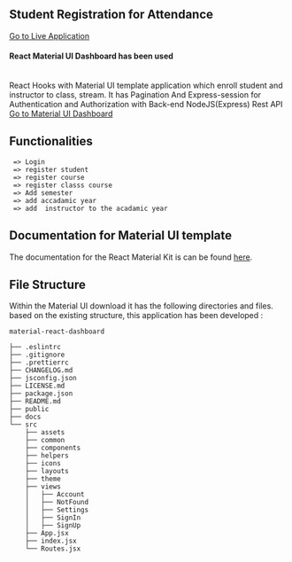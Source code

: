 ## Student Registration for Attendance 

<a href="http://ourattendance.com/attendance/">Go to Live Application</a><br>
<h4>React Material UI Dashboard has been used</h4><br>
React Hooks with Material UI template application which enroll student and instructor to class, stream. 
It has Pagination And Express-session for Authentication and Authorization with Back-end NodeJS(Express) Rest API
<a href="https://react-material-dashboard.devias.io/">Go to Material UI Dashboard</a><br>




## Functionalities 

```
 => Login
 => register student
 => register course
 => register classs course
 => Add semester
 => add accadamic year
 => add  instructor to the acadamic year

```

## Documentation for Material UI template

The documentation for the React Material Kit is can be found [here](https://material-ui.com?ref=devias-io).



## File Structure

Within the Material UI download it has  the following directories and files.
based on the existing structure, this application has been developed :

```
material-react-dashboard

├── .eslintrc
├── .gitignore
├── .prettierrc
├── CHANGELOG.md
├── jsconfig.json
├── LICENSE.md
├── package.json
├── README.md
├── public
├── docs
└── src
	├── assets
	├── common
	├── components
	├── helpers
	├── icons
	├── layouts
	├── theme
	├── views
	│	├── Account
	│	├── NotFound
	│	├── Settings
	│	├── SignIn
	│	├── SignUp
	├── App.jsx
	├── index.jsx
	└── Routes.jsx
```


